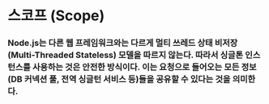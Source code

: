 # 스코프 (Scope)

### Node.js는 다른 웹 프레임워크와는 다르게 멀티 쓰레드 상태 비저장(Multi-Threaded Stateless) 모델을 따르지 않는다. 따라서 싱글톤 인스턴스를 사용하는 것은 안전한 방식이다. 이는 요청으로 들어오는 모든 정보(DB 커넥션 풀, 전역 싱글턴 서비스 등)들을 공유할 수 있다는 것을 의미한다.